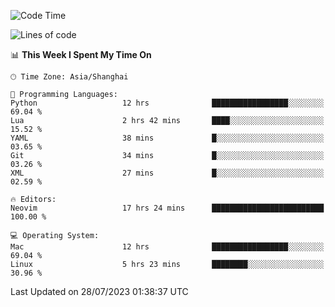 <!--START_SECTION:waka-->
![Code Time](http://img.shields.io/badge/Code%20Time-1%2C466%20hrs%201%20min-blue)

![Lines of code](https://img.shields.io/badge/From%20Hello%20World%20I%27ve%20Written-271.7%20thousand%20lines%20of%20code-blue)

📊 **This Week I Spent My Time On** 

```text
🕑︎ Time Zone: Asia/Shanghai

💬 Programming Languages: 
Python                   12 hrs              █████████████████░░░░░░░░   69.04 % 
Lua                      2 hrs 42 mins       ████░░░░░░░░░░░░░░░░░░░░░   15.52 % 
YAML                     38 mins             █░░░░░░░░░░░░░░░░░░░░░░░░   03.65 % 
Git                      34 mins             █░░░░░░░░░░░░░░░░░░░░░░░░   03.26 % 
XML                      27 mins             █░░░░░░░░░░░░░░░░░░░░░░░░   02.59 % 

🔥 Editors: 
Neovim                   17 hrs 24 mins      █████████████████████████   100.00 % 

💻 Operating System: 
Mac                      12 hrs              █████████████████░░░░░░░░   69.04 % 
Linux                    5 hrs 23 mins       ████████░░░░░░░░░░░░░░░░░   30.96 % 
```


 Last Updated on 28/07/2023 01:38:37 UTC
<!--END_SECTION:waka-->
